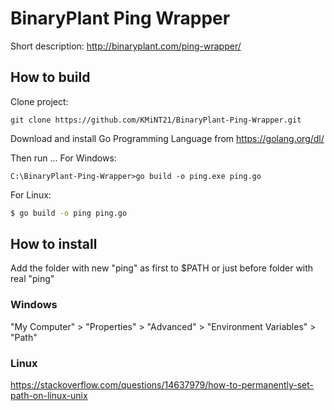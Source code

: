 # BinaryPlant Ping Wrapper

Short description: http://binaryplant.com/ping-wrapper/

## How to build

Clone project:
```
git clone https://github.com/KMiNT21/BinaryPlant-Ping-Wrapper.git
```

Download and install Go Programming Language from https://golang.org/dl/

Then run ... For Windows: 
```
C:\BinaryPlant-Ping-Wrapper>go build -o ping.exe ping.go
```
For Linux:
```sh
$ go build -o ping ping.go
```



## How to install
Add the folder with new "ping" as first to $PATH or just before folder with real "ping"

### Windows
"My Computer" > "Properties" > "Advanced" > "Environment Variables" > "Path"

### Linux
https://stackoverflow.com/questions/14637979/how-to-permanently-set-path-on-linux-unix